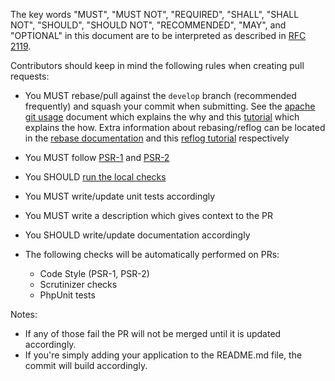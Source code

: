 
The key words "MUST", "MUST NOT", "REQUIRED", "SHALL", "SHALL NOT", "SHOULD",
"SHOULD NOT", "RECOMMENDED", "MAY", and "OPTIONAL" in this document are to be
interpreted as described in [RFC 2119].

Contributors should keep in mind the following rules when creating pull requests:

  * You MUST rebase/pull against the `develop` branch (recommended frequently) and squash your commit when submitting. 
    See the [apache git usage] document which explains the why and this [tutorial] which explains the how. 
    Extra information about rebasing/reflog can be located in the [rebase documentation]
    and this [reflog tutorial] respectively

  * You MUST follow [PSR-1] and [PSR-2]

  * You SHOULD [run the local checks]

  * You MUST write/update unit tests accordingly

  * You MUST write a description which gives context to the PR

  * You SHOULD write/update documentation accordingly

  * The following checks will be automatically performed on PRs:
     - Code Style (PSR-1, PSR-2)
     - Scrutinizer checks
     - PhpUnit tests

Notes:

- If any of those fail the PR will not be merged until it is updated accordingly.
- If you're simply adding your application to the README.md file, the commit will build accordingly.

[run the local checks]: test-checks.md
[apache git usage]: https://cwiki.apache.org/confluence/display/FLEX/Good+vs+Bad+Git+usage
[tutorial]: http://gitready.com/advanced/2009/02/10/squashing-commits-with-rebase.html
[reflog tutorial]: https://www.atlassian.com/git/tutorials/rewriting-history/git-reflog
[rebase documentation]: http://git-scm.com/book/en/v2/Git-Branching-Rebasing
[RFC 2119]: http://www.ietf.org/rfc/rfc2119.txt
[PSR-1]: https://github.com/php-fig/fig-standards/blob/master/accepted/PSR-1-basic-coding-standard.md
[PSR-2]: https://github.com/php-fig/fig-standards/blob/master/accepted/PSR-2-coding-style-guide.md
